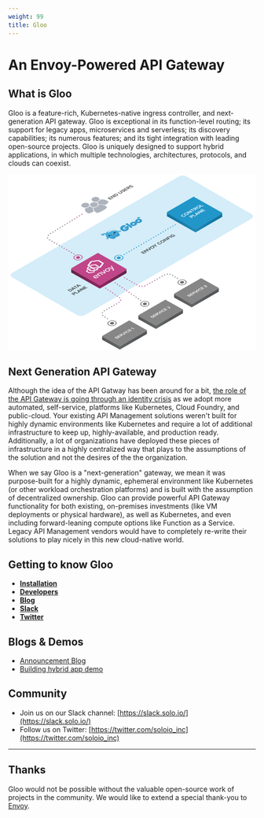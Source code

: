 ```yaml
---
weight: 99
title: Gloo
---
```


# An Envoy-Powered API Gateway

## What is Gloo

Gloo is a feature-rich, Kubernetes-native ingress controller, and next-generation API gateway. Gloo is exceptional in its function-level routing; its support for legacy apps, microservices and serverless; its discovery capabilities; its numerous features; and its tight integration with leading open-source projects. Gloo is uniquely designed to support hybrid applications, in which multiple technologies, architectures, protocols, and clouds can coexist.

![Gloo Architecture](introduction/gloo_diagram2.png)

## Next Generation API Gateway

Although the idea of the API Gatway has been around for a bit, [the role of the API Gateway is going through an identity crisis](https://medium.com/solo-io/api-gateways-are-going-through-an-identity-crisis-d1d833a313d7) as we adopt more automated, self-service, platforms like Kubernetes, Cloud Foundry, and public-cloud. Your existing API Management solutions weren't built for highly dynamic environments like Kubernetes and require a lot of additional infrastructure to keep up, highly-available, and production ready. Additionally, a lot of organizations have deployed these pieces of infrastructure in a highly centralized way that plays to the assumptions of the solution and not the desires of the the organization.

When we say Gloo is a "next-generation" gateway, we mean it was purpose-built for a highly dynamic, ephemeral environment like Kubernetes (or other workload orchestration platforms) and is built with the assumption of decentralized ownership. Gloo can provide powerful API Gateway functionality for both existing, on-premises investments (like VM deployments or physical hardware), as well as Kubernetes, and even including forward-leaning compute options like Function as a Service. Legacy API Management vendors would have to completely re-write their solutions to play nicely in this new cloud-native world.

## Getting to know Gloo

* [**Installation**](installation/)
* [**Developers**](dev/)
* [**Blog**](https://medium.com/solo-io/announcing-gloo-the-function-gateway-3f0860ef6600)
* [**Slack**](https://slack.solo.io)
* [**Twitter**](https://twitter.com/soloio_inc)

## Blogs & Demos

* [Announcement Blog](https://medium.com/solo-io/announcing-gloo-the-function-gateway-3f0860ef6600)
* [Building hybrid app demo](https://www.youtube.com/watch?time_continue=1&v=ISR3G0CAZM0)

## Community

* Join us on our Slack channel: [https://slack.solo.io/](https://slack.solo.io/)
* Follow us on Twitter: [https://twitter.com/soloio_inc](https://twitter.com/soloio_inc)

---

## Thanks

Gloo would not be possible without the valuable open-source work of projects in the community. We would like to extend a special thank-you to [Envoy](https://www.envoyproxy.io).
